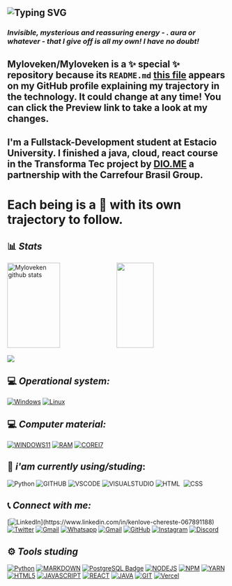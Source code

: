 
<!--Title @Myloveken-->
![Typing SVG](https://readme-typing-svg.herokuapp.com/?color=00b3ff&size=30&center=true&vCenter=true&width=1000&lines=HELLO!👋;i'm+from+Brazil;i'm+a+student+Full+Stack+Development+at+Estacio+University;Welcome!)
-------
### _Invisible, mysterious and reassuring energy - . aura or whatever - that I give off is all my own! I have no doubt!_

## Myloveken/Myloveken is a ✨ special ✨ repository because its `README.md` [this file](https://github.com/Myloveken/Myloveken/edit/main/README.md) appears on my GitHub profile explaining my trajectory in the technology. It could change at any time! You can click the Preview link to take a look at my changes.

## I'm a Fullstack-Development student at Estacio University. I finished a java, cloud, react course in the Transforma Tec project by [DIO.ME](https://web.dio.me/users/cherestek?tab=skills) a partnership with the Carrefour Brasil Group.

# Each being is a 🌟 with its own trajectory to follow.

## 📊 **_Stats_**

<img width="49%" height="195px" src="https://github-readme-stats-sigma-five.vercel.app/api?username=Myloveken&show_icons=true&count_private=true&hide_border=true&title_color=00b3ff&icon_color=00b4ff&text_color=c9d1d9&bg_color=0d1117" alt="Myloveken github stats" /> <img width="41%" height="195px" src="https://github-readme-stats-sigma-five.vercel.app/api/top-langs/?username=Myloveken&layout=compact&hide_border=true&title_color=00b3ff&text_color=00b4ff&bg_color=0d1117" />
</div> 

  <!--Sneek Myloveken-->
![](https://github.com/Myloveken/Myloveken/raw/output/github-contribution-grid-snake.svg)
 <!---------------------------------------------------------------------------------------------------------------> 
  <table style="width:100%",>
 

  ## 💻 **_Operational system:_**
  
  [![Windows](https://img.shields.io/badge/Windows-0078D6?style=for-the-badge&logo=windows&logoColor=white)](https://github.com/Myloveken)
  [![Linux](https://img.shields.io/badge/Linux-yellow?style=for-the-badge&logo=linux&logoColor=white)](https://github.com/Myloveken)
  
  ## 💻 **_Computer material:_**
  
  [![WINDOWS11](https://img.shields.io/badge/windows-%230078D6.svg?&style=for-the-badge&logo=windows&logoColor=#C21E56)](https://github.com/Myloveken)
  [![RAM](https://img.shields.io/badge/RAM-32GB-%230071C5.svg?&style=for-the-badge&logoColor=#C21E56)](https://github.com/Myloveken)
  [![COREI7](https://img.shields.io/badge/Intel-Core_i7_10th-0071C5?style=for-the-badge&logo=intel&logoColor=#C21E56)](https://github.com/Myloveken)
 
   ## 🎯 **_i'am currently using/studing_:**
   
  ![Python](https://img.shields.io/badge/Python-14354C?style=for-the-badge&logo=python&logoColor=#C21E56)
  ![GITHUB](https://img.shields.io/badge/GITHUB-000000?style=for-the-badge&logo=github&logoColor=#C21E56)
  ![VSCODE](https://img.shields.io/badge/VS_CODE-007ACC?style=for-the-badge&logo=visual-studio-code&logoColor=#C21E56)
  ![VISUALSTUDIO](https://img.shields.io/badge/VISUAL_STUDIO-7733FF?style=for-the-badge&logo=visual-studio&logoColor=#C21E56)
  ![HTML](https://img.shields.io/badge/-HTML-ECE2FB?style=for-the-badge&logo=HTML5)&nbsp;
  ![CSS](https://img.shields.io/badge/-CSS-ECE2FB?style=for-the-badge&logo=CSS3&logoColor=#C21E56)&nbsp;
  
 ## 📞 **_Connect with me:_**
 
 [![LinkedIn](https://img.shields.io/badge/-LinkedIn-020114?style=for-the-badge&amp;logo=linkedin&amp;logoColor=EBD03E&amp;color:#C21E56")](https://www.linkedin.com/in/kenlove-chereste-067891188)
 [![Twitter](https://img.shields.io/badge/twitter-1DA1F2.svg?style=for-the-badge&logo=twitter&logoColor=EBD03E&amp;color:#C21E56)](https://twitter.com/MYLOVEKENN_)
 [![Gmail](https://img.shields.io/badge/Microsoft_Outlook-0078D4?style=for-the-badge&logo=microsoft-outlook&logoColor=EBD03E&amp;color:#C21E56)](mailto:kenlovechereste@outlook.fr?subject=[GitHub]%20Acabei%20de%20ver%20o%20seu%20GitHub)
  [![Whatsapp](https://img.shields.io/badge/-Whatsapp-4AC959?style=for-the-badge&logo=whatsapp&logoColor=EBD03E&amp;color:whrite)](https://wa.me/qr/PBJIQHCY4EEXO1)
[![Gmail](https://img.shields.io/badge/-Gmail-FF0000?style=for-the-badge&labelColor=FF0000&logo=gmail&logoColor=EBD03E&amp;color:#C21E56)](mailto:cherestek@gmail.com?subject=[GitHub]%20Acabei%20de%20ver%20o%20seu%20GitHub)
 [![GitHub](https://img.shields.io/badge/Github-100000?style=for-the-badge&logo=github&logoColor=EBD03E&amp;color:#C21E56)](https://github.com/Myloveken)
 [![Instagram](https://img.shields.io/badge/-Instagram-%23E4405F?style=for-the-badge&logo=instagram&logoColor=EBD03E&amp;color:#967117)](https://www.instagram.com/myloveken26/)
[![Discord](https://img.shields.io/badge/Discord-7289DA?style=for-the-badge&logo=discord&logoColor=EBD03E&amp;color:#C21E56)](https://discord.com/channels/@me) 
 
 ## ⚙ **_Tools studing_**
 
 [![Python](https://img.shields.io/badge/Python-14354C?style=for-the-badge&logo=python&logoColor=white)](https://github.com/Myloveken)
 [![MARKDOWN](https://img.shields.io/badge/Markdown-000000?style=for-the-badge&logo=markdown&logoColor=white)](https://github.com/Myloveken)
 [![PostgreSQL Badge](https://img.shields.io/badge/PostgreSQL-4169E1?logo=postgresql&logoColor=fff&style=for-the-badge)](https://github.com/Myloveken)
 [![NODEJS](https://img.shields.io/badge/Node.js-339933?style=for-the-badge&logo=nodedotjs&logoColor=white)](https://github.com/Myloveken)
 [![NPM](https://img.shields.io/badge/npm-CB3837?style=for-the-badge&logo=npm&logoColor=white)](https://github.com/Myloveken)
 [![YARN](https://img.shields.io/badge/Yarn-2C8EBB?style=for-the-badge&logo=yarn&logoColor=white)](https://github.com/Myloveken)
 [![HTML5](https://img.shields.io/badge/HTML5-E34F26?style=for-the-badge&logo=html5&logoColor=white)](https://github.com/Myloveken)
 [![JAVASCRIPT](https://img.shields.io/badge/JavaScript-323330?style=for-the-badge&logo=javascript&logoColor=F7DF1E)](https://github.com/Myloveken)
 [![REACT](https://img.shields.io/badge/React-20232A?style=for-the-badge&logo=react&logoColor=61DAFB)](https://github.com/Myloveken)
 [![JAVA](https://img.shields.io/badge/Java-ED8B00?style=for-the-badge&logo=java&logoColor=white)](https://github.com/Myloveken)
 [![GIT](https://img.shields.io/badge/GIT-E44C30?style=for-the-badge&logo=git&logoColor=white)](https://github.com/Myloveken)
 [![Vercel](https://img.shields.io/badge/Vercel-000000?style=for-the-badge&logo=vercel&logoColor=white)](https://github.com/Myloveken)
  <div> 
 

</div>

<!-- <p align="center">
  <a href="https://lucasrmagalhaes.github.io/snake-js/">
    <img 
         src="https://github.com/lucasrmagalhaes/snake-js/blob/master/img/snake.gif?raw=true" 
         alt="Snake Game" 
    />
  </a>
  <br />
</p> -->

  </div>
  
